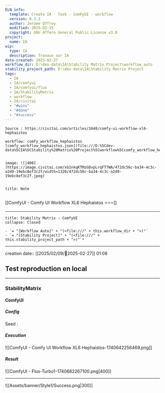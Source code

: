 ```yaml
---
ELN info:
  template: Create IA - Task - ComFyUI - workflow
  version: 0.3.2
  author: Jerome Offroy
  modified: 2025-02-25
  copyright: GNU Affero General Public License v3.0
project:
  name: IA
wip:
  type: IA
  description: Travaux sur IA
date-created: 2025-02-27
workflow_dir: D:\dev-data\IA\Stability Matrix Project\workflow_auto
stability_project_path: D:\dev-data\IA\Stability Matrix Project
tags:
  - IA
  - IA/comfyui
  - IA/comfyui/flux
  - IA/StabilityMatrix
  - workflow
  - IA/civitai
  - "#wins"
  - "#done"
  - "#success"
---
```

```ad-tip
Source : https://civitai.com/articles/1648/comfy-ui-workflow-xl6-hephaistos

workflow: comfy_workflow_hephaistos
[comfy_workflow_hephaistos.json](file:///D:%5Cdev-data%5CIA%5CStability%20Matrix%20Project%5Cworkflow%5Ccomfy_workflow_hephaistos.json)


image: ![|400](https://image.civitai.com/xG1nkqKTMzGDvpLrqFT7WA/472dc56c-ba34-4c3c-a2d9-19ebc8ef3c2f/width=1320/472dc56c-ba34-4c3c-a2d9-19ebc8ef3c2f.jpeg)


```

```ad-note
title: Note


```

[[ComfyUI - Comfy UI Workflow XL6 Hephaistos ⭐⭐⭐]]

---

```ad-tip
title: Stability Matrix - ComfyUI
collapse: Closed

- `= "[Workflow Auto]" + "(<file:///" + this.workflow_dir + ">)"`
- `= "[Stability Project]" + "(<file:///" + this.stability_project_path + ">)"`*
```

---
creation date:: [[2025/02/09/📒2025-02-27]]  01:08

## Test reproduction en local

---
### StabilityMatrix

#### ComfyUI
##### Config
Seed :
##### Execution
![[ComfyUI - Comfy UI Workflow XL6 Hephaistos-1740642256469.png]]
##### Result
![[ComfyUI - Flux-Turbo1-1740682267100.png|400]]

---

![[Assets/banner/Style1/Success.png|300]]

